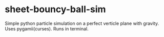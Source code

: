 # sheet-bouncy-ball-sim
Simple python particle simulation on a perfect verticle plane with gravity. Uses pygamii(curses). Runs in terminal.
